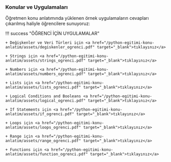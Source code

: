 ### Konular ve Uygulamaları 

Öğretmen konu anlatımında yüklenen örnek uygulamaların cevapları çıkarılmış haliyle öğrencilere sunuyoruz:

!!! success "ÖĞRENCİ İÇİN UYGULAMALAR"
    
    + Değişkenler ve Veri Türleri için <a href="/python-egitimi-konu-anlatim/assets/degiskenler_ogrenci.pdf" target="_blank">tıklayınız</a>
    
    + Strings için <a href="/python-egitimi-konu-anlatim/assets/strings_ogrenci.pdf" target="_blank">tıklayınız</a>

    + Numbers için <a href="/python-egitimi-konu-anlatim/assets/numbers_ogrenci.pdf" target="_blank">tıklayınız</a>

    + Lists için <a href="/python-egitimi-konu-anlatim/assets/lists_ogrenci.pdf" target="_blank">tıklayınız</a>

    + Logical Conditions and Booleans <a href="/python-egitimi-konu-anlatim/assets/logical_ogrenci.pdf" target="_blank">tıklayınız</a> 

    + If Statements için <a href="/python-egitimi-konu-anlatim/assets/if_ogrenci.pdf" target="_blank">tıklayınız</a>

    + Loops için <a href="/python-egitimi-konu-anlatim/assets/loops_ogrenci.pdf" target="_blank">tıklayınız</a>

    + Range için <a href="/python-egitimi-konu-anlatim/assets/range_ogrenci.pdf" target="_blank">tıklayınız</a>

    + Functions için <a href="/python-egitimi-konu-anlatim/assets/function_ogrenci.pdf" target="_blank">tıklayınız</a>



